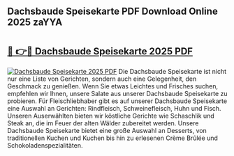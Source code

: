 ## Dachsbaude Speisekarte PDF Download Online 2025 zaYYA

# <h2><a href="http://gc7xtz.nevu.top/?p=Dachsbaude+Speisekarte">🔗 👉🔴 Dachsbaude Speisekarte 2025 PDF</a></h2>

[![Dachsbaude Speisekarte 2025 PDF](https://i.imgur.com/dBaPXMq.png)](http://gc7xtz.nevu.top/?p=Dachsbaude+Speisekarte)
Die Dachsbaude Speisekarte ist nicht nur eine Liste von Gerichten, sondern auch eine Gelegenheit, den Geschmack zu genießen. Wenn Sie etwas Leichtes und Frisches suchen, empfehlen wir Ihnen, unsere Salate aus unserer Dachsbaude Speisekarte zu probieren. Für Fleischliebhaber gibt es auf unserer Dachsbaude Speisekarte eine Auswahl an Gerichten: Rindfleisch, Schweinefleisch, Huhn und Fisch. Unseren Auserwählten bieten wir köstliche Gerichte wie Schaschlik und Steak an, die im Feuer der alten Wälder zubereitet werden. Unsere Dachsbaude Speisekarte bietet eine große Auswahl an Desserts, von traditionellen Kuchen und Kuchen bis hin zu erlesenen Crème Brûlée und Schokoladenspezialitäten.
